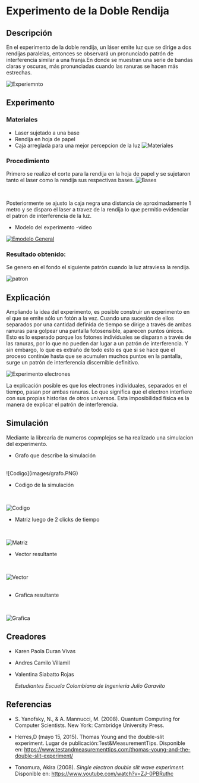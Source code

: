 # Experimento de la Doble Rendija 


## Descripción 

En el experimento de la doble rendija, un láser emite luz que se dirige a dos rendijas paralelas, entonces se observará un pronunciado patrón de interferencia similar a una franja.En donde se muestran una serie de bandas claras y oscuras, más pronunciadas cuando las ranuras se hacen más estrechas.

![Experiemnto](images/experiment.PNG)

## Experimento

### Materiales
* Laser sujetado a una base
* Rendija en hoja de papel
* Caja arreglada para una mejor percepcion de la luz
 ![Materiales](images/materiales.jpg)

### Procedimiento
Primero se realizo el corte para la rendija en la hoja de papel y se sujetaron tanto el laser como la rendija sus respectivas bases.
![Bases](images/bases.jpg)

<br>

Posteriormente se ajusto la caja negra una distancia de aproximadamente 1 metro y se disparo el laser a travez de la rendija lo que permitio evidenciar el patron de interferencia de la luz.


* Modelo del experimento -video

[![Emodelo General](images/modeloGeneral.jpeg)](https://youtu.be/q19X2xPSG70) 




### Resultado obtenido: 

Se genero en el fondo el siguiente patrón cuando la luz atraviesa la rendija.

![patron](images/espectro.jpeg)


##  Explicación

Ampliando la idea del experimento, es posible construir un experimento en el que se emite sólo un fotón a la vez. Cuando una sucesión de ellos separados por una cantidad definida de tiempo se dirige a través de ambas ranuras para golpear una pantalla fotosensible, aparecen puntos únicos. Esto es lo esperado porque los fotones individuales se disparan a través de las ranuras, por lo que no pueden dar lugar a un patrón de interferencia. Y sin embargo, lo que es extraño de todo esto es que si se hace que el proceso continúe hasta que se acumulen muchos puntos en la pantalla, surge un patrón de interferencia discernible definitivo.


![Experimento electrones](images/electronExperimento.png)

La explicación posible es que los electrones individuales, separados en el tiempo, pasan por ambas ranuras. Lo que significa que el electron interfiere con sus propias historias de otros universos. Esta imposibilidad física es la manera de explicar el patrón de interferencia.

## Simulación
Mediante la librearia de numeros copmplejos se ha realizado una simulacion del experimento.

* Grafo que describe la simulación
<br>
![Codigo](images/grafo.PNG)
<br>

* Codigo de la simulación
<br>

![Codigo](images/Code.PNG)
<br>

* Matriz luego de 2 clicks de tiempo
<br>

![Matriz](images/matriz.PNG)
<br>

* Vector resultante
<br>

![Vector](images/vector.PNG)   
<br>

* Grafica resultante
<br>

![Grafica](images/Grafica.PNG) 


## Creadores

* Karen Paola Duran Vivas
* Andres Camilo Villamil
* Valentina Siabatto Rojas

    *Estudiantes Escuela Colombiana de Ingeniería Julio Garavito* 


## Referencias 

* S. Yanofsky, N., & A. Mannucci, M. (2008). Quantum Computing for Computer Scientists. New York: Cambridge University Press.

* Herres,D (mayo 15, 2015). Thomas Young and the double-slit experiment. Lugar de publicación:Test&MeasurementTips. Disponible en: https://www.testandmeasurementtips.com/thomas-young-and-the-double-slit-experiment/

* Tonomura, Akira (2008). *Single electron double slit wave experiment.* Disponible en: https://www.youtube.com/watch?v=ZJ-0PBRuthc


